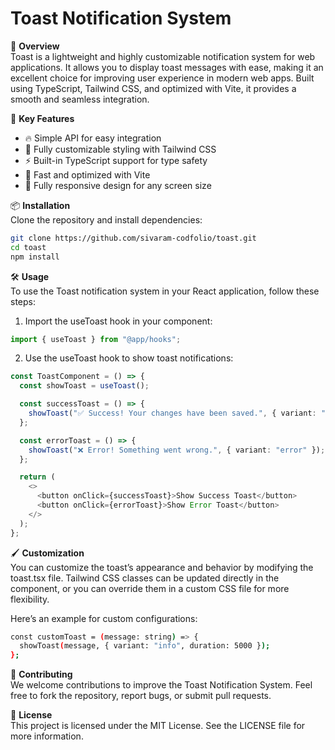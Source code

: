 # Toast Notification System

🚀 **Overview**  
Toast is a lightweight and highly customizable notification system for web applications. It allows you to display toast messages with ease, making it an excellent choice for improving user experience in modern web apps. Built using TypeScript, Tailwind CSS, and optimized with Vite, it provides a smooth and seamless integration.


🎯 **Key Features**
- 🔥 Simple API for easy integration
- 🎨 Fully customizable styling with Tailwind CSS
- ⚡ Built-in TypeScript support for type safety
- 🚀 Fast and optimized with Vite
- 📱 Fully responsive design for any screen size


📦 **Installation**  
Clone the repository and install dependencies:

```bash
git clone https://github.com/sivaram-codfolio/toast.git
cd toast
npm install
```


🛠️ **Usage**  
To use the Toast notification system in your React application, follow these steps:

1. Import the useToast hook in your component:

```typescript
import { useToast } from "@app/hooks";
```

2. Use the useToast hook to show toast notifications:

```typescript
const ToastComponent = () => {
  const showToast = useToast();

  const successToast = () => {
    showToast("✅ Success! Your changes have been saved.", { variant: "success", duration: 3000 });
  };

  const errorToast = () => {
    showToast("❌ Error! Something went wrong.", { variant: "error" });
  };

  return (
    <>
      <button onClick={successToast}>Show Success Toast</button>
      <button onClick={errorToast}>Show Error Toast</button>
    </>
  );
};
```


🖌️ **Customization**  
You can customize the toast’s appearance and behavior by modifying the toast.tsx file. Tailwind CSS classes can be updated directly in the component, or you can override them in a custom CSS file for more flexibility.

Here’s an example for custom configurations:

```bash
const customToast = (message: string) => {
  showToast(message, { variant: "info", duration: 5000 });
};
```


🤝 **Contributing**  
We welcome contributions to improve the Toast Notification System. Feel free to fork the repository, report bugs, or submit pull requests.


📜 **License**  
This project is licensed under the MIT License. See the LICENSE file for more information.
